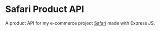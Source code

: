 # Safari Product API

A product API for my e-commerce project [Safari](https://github.com/admiralfirefox/safari) made with Express JS.